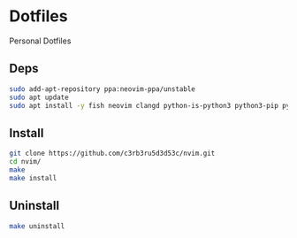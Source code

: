 # Dotfiles

Personal Dotfiles

## Deps

```bash
sudo add-apt-repository ppa:neovim-ppa/unstable
sudo apt update
sudo apt install -y fish neovim clangd python-is-python3 python3-pip python3-venv npm
```

## Install

```bash
git clone https://github.com/c3rb3ru5d3d53c/nvim.git
cd nvim/
make
make install
```

## Uninstall
```bash
make uninstall
```


